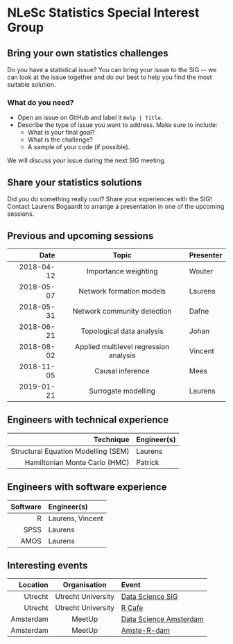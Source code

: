 #  NLeSc Statistics Special Interest Group

## Bring your own statistics challenges

Do you have a statistical issue? You can bring your issue to the SIG -- we can look at the issue together and do our best to help you find the most suitable solution.

### What do you need?

 - Open an issue on GitHub and label it `Help | Title`.
 - Describe the type of issue you want to address. Make sure to include:
    - What is your final goal?
    - What is the challenge?
    - A sample of your code (if possible).

We will discuss your issue during the next SIG meeting.

## Share your statistics solutions

Did you do something really cool? Share your experiences with the SIG! Contact Laurens Bogaardt to arrange a presentation in one of the upcoming sessions.

## Previous and upcoming sessions

| Date       | Topic                                  | Presenter |
| ----------:|:--------------------------------------:|:--------- |
| 2018-04-12 | Importance weighting                   | Wouter    |
| 2018-05-07 | Network formation models               | Laurens   |
| 2018-05-31 | Network community detection            | Dafne     |
| 2018-06-21 | Topological data analysis              | Johan     |
| 2018-08-02 | Applied multilevel regression analysis | Vincent   |
| 2018-11-05 | Causal inference                       | Mees      |
| 2019-01-21 | Surrogate modelling                    | Laurens   |

## Engineers with technical experience

| Technique                           | Engineer(s)      |
| -----------------------------------:|:---------------- |
| Structural Equation Modelling (SEM) | Laurens          |
| Hamiltonian Monte Carlo (HMC)       | Patrick          |

## Engineers with software experience

| Software       | Engineer(s)      |
| --------------:|:---------------- |
| R              | Laurens, Vincent |
| SPSS           | Laurens          |
| AMOS           | Laurens          |

## Interesting events

| Location       | Organisation        | Event                                                                          |
| --------------:|:-------------------:|:------------------------------------------------------------------------------ |
| Utrecht        | Utrecht University  | [Data Science SIG](https://www.uu.nl/en/research/utrecht-applied-data-science) |
| Utrecht        | Utrecht University  | [R Cafe](https://github.com/UtrechtUniversity/R-data-cafe)                     |
| Amsterdam      | MeetUp              | [Data Science Amsterdam](https://www.meetup.com/Data-Science-Amsterdam/)       |
| Amsterdam      | MeetUp              | [Amste-R-dam](https://www.meetup.com/amst-R-dam/)                              |
